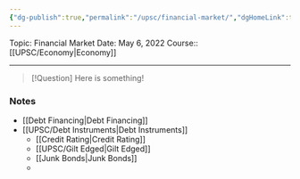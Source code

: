 ```yaml
---
{"dg-publish":true,"permalink":"/upsc/financial-market/","dgHomeLink":true,"dgPassFrontmatter":false}
---
```


Topic: Financial Market
Date: May 6, 2022
Course:: [[UPSC/Economy|Economy]]


---

> [!Question]
> Here is something! 


### Notes
- [[Debt Financing|Debt Financing]]
- [[UPSC/Debt Instruments|Debt Instruments]]
	- [[Credit Rating|Credit Rating]]
	- [[UPSC/Gilt Edged|Gilt Edged]]
	- [[Junk Bonds|Junk Bonds]]
	- 